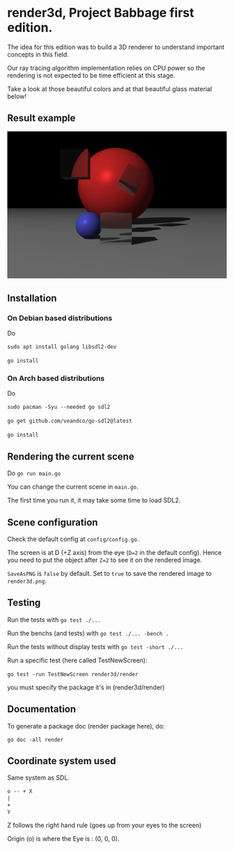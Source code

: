 # render3d, Project Babbage first edition.

The idea for this edition was to build a 3D renderer to understand important concepts in this field.

Our ray tracing algorithm implementation relies on CPU power so the rendering is not expected to be time efficient at this stage.

Take a look at those beautiful colors and at that beautiful glass material below!

## Result example

![img](assets/img/FinalScene.png)

## Installation

### On Debian based distributions

Do
```
sudo apt install golang libsdl2-dev

go install
```

### On Arch based distributions

Do
```
sudo pacman -Syu --needed go sdl2

go get github.com/veandco/go-sdl2@latest

go install
```

## Rendering the current scene

Do `go run main.go`

You can change the current scene in `main.go`.

The first time you run it, it may take some time to load SDL2.

## Scene configuration

Check the default config at `config/config.go`.

The screen is at D (+Z axis) from the eye (`D=2` in the default config).
Hence you need to put the object after `Z=2` to see it on the rendered image.

`SaveAsPNG` is `false` by default. Set to `true` to save the rendered image to `render3d.png`.

## Testing

Run the tests with `go test ./...`

Run the benchs (and tests) with `go test ./... -bench .`

Run the tests without display tests with `go test -short ./...`

Run a specific test (here called TestNewScreen):

`go test -run TestNewScreen render3d/render`

you must specify the package it's in (render3d/render)

## Documentation

To generate a package doc (render package here), do:
```
go doc -all render
```

## Coordinate system used

Same system as SDL.

    o -- + X
    |
    +
    Y

Z follows the right hand rule (goes up from your eyes to the screen)

Origin (o) is where the Eye is : (0, 0, 0).
